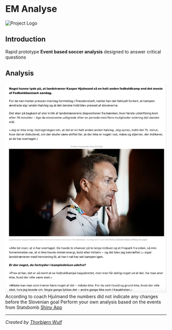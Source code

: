 # EM Analyse

![Project Logo](./images/logo.jpg)

## Introduction
Rapid prototype **Event based soccer analysis** designed to answer critical questions



## Analysis
![Intro Image](./images/hjulmand.png)
According to coach Hjulmand the numbers did not indicate any changes before the Slovenian goal
Perform your own analysis based on the events from Statsbomb
[Shiny App](https://cphstud.shinyapps.io/ShinyPassingNetworkII/)

---

*Created by [Thorbjørn Wulf](https://github.com/cphstud)*

